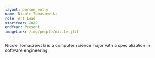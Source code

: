 ```yaml
---
layout: person_entry
name: Nicole Tomaszewski
role: Art Lead
startYear: 2022
endYear: Present
imageLink: /img/people/nicole.jfif
---
```

<!--Put description here:-->
Nicole Tomaszewski is a computer science major with a specialization in software engineering. 